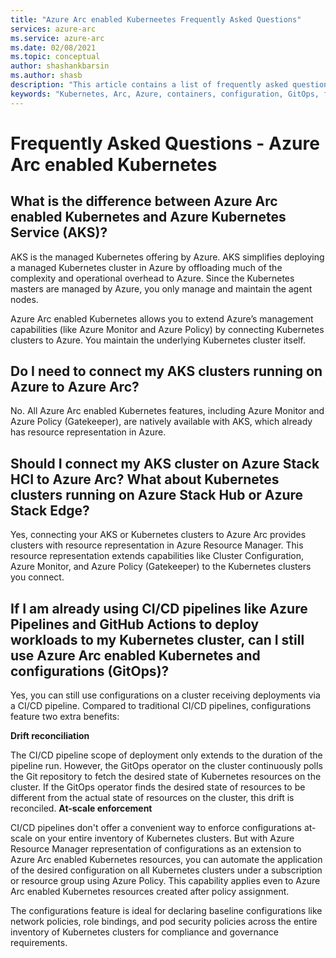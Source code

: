 ```yaml
---
title: "Azure Arc enabled Kuberneetes Frequently Asked Questions"
services: azure-arc
ms.service: azure-arc
ms.date: 02/08/2021
ms.topic: conceptual
author: shashankbarsin
ms.author: shasb
description: "This article contains a list of frequently asked questions related to Azure Arc enabled Kubernetes"
keywords: "Kubernetes, Arc, Azure, containers, configuration, GitOps, faq"
---
```


# Frequently Asked Questions - Azure Arc enabled Kubernetes

## What is the difference between Azure Arc enabled Kubernetes and Azure Kubernetes Service (AKS)?

AKS is the managed Kubernetes offering by Azure. AKS simplifies deploying a managed Kubernetes cluster in Azure by offloading much of the complexity and operational overhead to Azure. Since the Kubernetes masters are managed by Azure, you only manage and maintain the agent nodes.

Azure Arc enabled Kubernetes allows you to extend Azure’s management capabilities (like Azure Monitor and Azure Policy) by connecting Kubernetes clusters to Azure. You maintain the underlying Kubernetes cluster itself.

## Do I need to connect my AKS clusters running on Azure to Azure Arc?

No. All Azure Arc enabled Kubernetes features, including Azure Monitor and Azure Policy (Gatekeeper), are natively available with AKS, which already has resource representation in Azure.
    
## Should I connect my AKS cluster on Azure Stack HCI to Azure Arc? What about Kubernetes clusters running on Azure Stack Hub or Azure Stack Edge?

Yes, connecting your AKS or Kubernetes clusters to Azure Arc provides clusters with resource representation in Azure Resource Manager. This resource representation extends capabilities like Cluster Configuration, Azure Monitor, and Azure Policy (Gatekeeper) to the Kubernetes clusters you connect.


## If I am already using CI/CD pipelines like Azure Pipelines and GitHub Actions to deploy workloads to my Kubernetes cluster, can I still use Azure Arc enabled Kubernetes and configurations (GitOps)?

Yes, you can still use configurations on a cluster receiving deployments via a CI/CD pipeline. Compared to traditional CI/CD pipelines, configurations feature two extra benefits:
    
**Drift reconciliation** 

The CI/CD pipeline scope of deployment only extends to the duration of the pipeline run. However, the GitOps operator on the cluster continuously polls the Git repository to fetch the desired state of Kubernetes resources on the cluster. If the GitOps operator finds the desired state of resources to be different from the actual state of resources on the cluster, this drift is reconciled.
**At-scale enforcement** 

CI/CD pipelines don't offer a convenient way to enforce configurations at-scale on your entire inventory of Kubernetes clusters. But with Azure Resource Manager representation of configurations as an extension to Azure Arc enabled Kubernetes resources, you can automate the application of the desired configuration on all Kubernetes clusters under a subscription or resource group using Azure Policy. This capability applies even to Azure Arc enabled Kubernetes resources created after policy assignment.

The configurations feature is ideal for declaring baseline configurations like network policies, role bindings, and pod security policies across the entire inventory of Kubernetes clusters for compliance and governance requirements.
